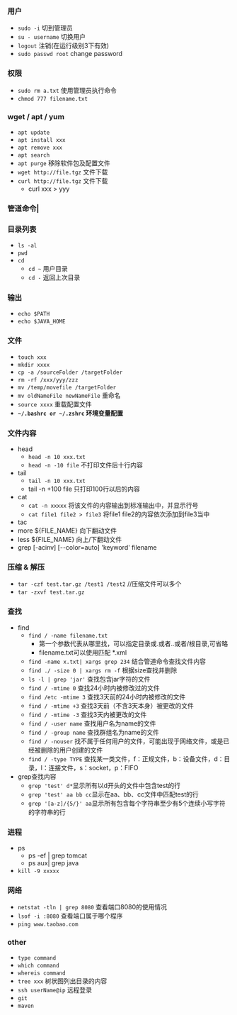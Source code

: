 ### 用户
- `sudo -i` 切到管理员
- `su - username`  切换用户
- `logout` 注销(在运行级别3下有效)
- `sudo passwd root` change password

### 权限
- `sudo rm a.txt` 使用管理员执行命令
- `chmod 777 filename.txt`


### wget / apt / yum
- `apt update`
- `apt install xxx`
- `apt remove xxx`
- `apt search`
- `apt purge` 移除软件包及配置文件
- `wget http://file.tgz` 文件下载
- `curl http://file.tgz` 文件下载
  - curl xxx > yyy


### 管道命令|


### 目录列表
- `ls -al`
- `pwd`
- `cd`
  - `cd ~` 用户目录
  - `cd -` 返回上次目录


### 输出
- `echo $PATH`
- `echo $JAVA_HOME`


### 文件
- `touch xxx`
- `mkdir xxxx`
- `cp -a /sourceFolder /targetFolder`
- `rm -rf /xxx/yyy/zzz`
- `mv /temp/movefile /targetFolder`
- `mv oldNameFile newNameFile` 重命名
- `source xxxx` 重载配置文件
- **`~/.bashrc or ~/.zshrc` 环境变量配置**


### 文件内容
- head
  - `head -n 10 xxx.txt`
  - `head -n -10 file` 不打印文件后十行内容
- tail
  - `tail -n 10 xxx.txt`
  - tail -n +100 file 只打印100行以后的内容
- cat
  - `cat -n xxxxx` 将该文件的内容输出到标准输出中，并显示行号
  - `cat file1 file2 > file3`  将file1 file2的内容依次添加到file3当中
- tac
- more ${FILE_NAME} 向下翻动文件
- less ${FILE_NAME} 向上/下翻动文件
- grep [-acinv] [--color=auto] 'keyword' filename


### 压缩 & 解压
- `tar -czf test.tar.gz /test1 /test2` //压缩文件可以多个
- `tar -zxvf test.tar.gz`


### 查找
- find
  - `find / -name filename.txt`
    - 第一个参数代表从哪里找，可以指定目录或.或者..或者/根目录,可省略
    - filename.txt可以使用匹配  *.xml
  - `find -name x.txt| xargs grep 234` 结合管道命令查找文件内容
  - `find ./ -size 0 | xargs rm -f` 根据size查找并删除
  - `ls -l | grep 'jar'` 查找包含jar字符的文件
  - `find / -mtime 0` 查找24小时内被修改过的文件
  - `find /etc -mtime 3` 查找3天前的24小时内被修改的文件
  - `find / -mtime +3` 查找3天前（不含3天本身）被更改的文件
  - `find / -mtime -3` 查找3天内被更改的文件
  - `find / -user name` 查找用户名为name的文件
  - `find / -group name` 查找群组名为name的文件
  - `find / -nouser` 找不属于任何用户的文件，可能出现于网络文件，或是已经被删除的用户创建的文件
  - `find / -type TYPE` 查找某一类文件，f：正规文件，b：设备文件，d：目录，l：连接文件，s：socket，p：FIFO
- grep查找内容
  - `grep 'test' d*`显示所有以d开头的文件中包含test的行
  - `grep 'test' aa bb cc`显示在aa、bb、cc文件中匹配test的行
  - `grep '[a-z]/{5/}' aa`显示所有包含每个字符串至少有5个连续小写字符的字符串的行


### 进程
- ps
  - ps -ef | grep tomcat
  - ps aux| grep java
- `kill -9 xxxxx`


### 网络
- `netstat -tln | grep 8080` 查看端口8080的使用情况
- `lsof -i :8080`  查看端口属于哪个程序
- `ping www.taobao.com`


### other
- `type command`
- `which command`
- `whereis command`
- `tree xxx`  树状图列出目录的内容
- `ssh userName@ip`  远程登录
- `git`
- `maven`